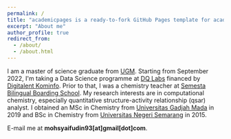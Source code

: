 ```yaml
---
permalink: /
title: "academicpages is a ready-to-fork GitHub Pages template for academic personal websites"
excerpt: "About me"
author_profile: true
redirect_from: 
  - /about/
  - /about.html
---
```


I am a master of science graduate from [UGM](https://www.ugm.ac.id/). Starting from September 2022, I'm taking a Data Science programme at [DQ Labs](https://www.dqlab.id/) financed by [Digitalent Kominfo](https://digitalent.kominfo.go.id/). Prior to that, I was a chemistry teacher at [Semesta Bilingual Boarding School](https://semesta.sch.id/).  My research interests are in computational chemistry, especially quantitative structure-activity relationship (qsar) analyst. I obtained an MSc in Chemistry from [Universitas Gadjah Mada](https://www.ugm.ac.id/) in 2019 and BSc in Chemistry from [Universitas Negeri Semarang](https://www.unnes.ac.id/) in 2015.

E-mail me at **mohsyaifudin93[at]gmail[dot]com**.
